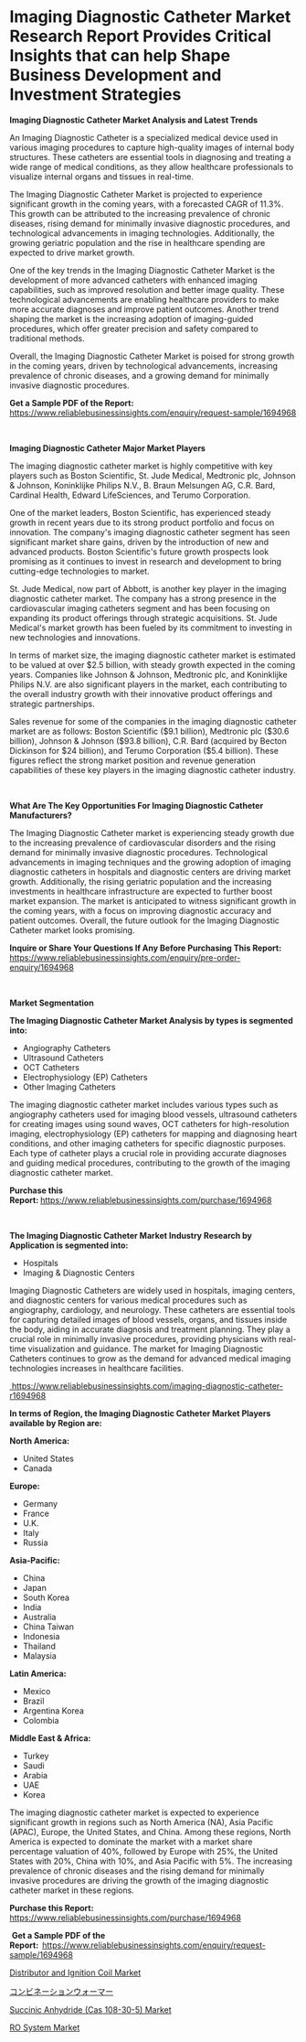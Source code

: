<p><h1>Imaging Diagnostic Catheter Market Research Report Provides Critical Insights that can help Shape Business Development and Investment Strategies</h1></p><p><strong>Imaging Diagnostic Catheter Market Analysis and Latest Trends</strong></p>
<p><p>An Imaging Diagnostic Catheter is a specialized medical device used in various imaging procedures to capture high-quality images of internal body structures. These catheters are essential tools in diagnosing and treating a wide range of medical conditions, as they allow healthcare professionals to visualize internal organs and tissues in real-time.</p><p>The Imaging Diagnostic Catheter Market is projected to experience significant growth in the coming years, with a forecasted CAGR of 11.3%. This growth can be attributed to the increasing prevalence of chronic diseases, rising demand for minimally invasive diagnostic procedures, and technological advancements in imaging technologies. Additionally, the growing geriatric population and the rise in healthcare spending are expected to drive market growth.</p><p>One of the key trends in the Imaging Diagnostic Catheter Market is the development of more advanced catheters with enhanced imaging capabilities, such as improved resolution and better image quality. These technological advancements are enabling healthcare providers to make more accurate diagnoses and improve patient outcomes. Another trend shaping the market is the increasing adoption of imaging-guided procedures, which offer greater precision and safety compared to traditional methods.</p><p>Overall, the Imaging Diagnostic Catheter Market is poised for strong growth in the coming years, driven by technological advancements, increasing prevalence of chronic diseases, and a growing demand for minimally invasive diagnostic procedures.</p></p>
<p><strong>Get a Sample PDF of the Report:&nbsp;</strong> <a href="https://www.reliablebusinessinsights.com/enquiry/request-sample/1694968">https://www.reliablebusinessinsights.com/enquiry/request-sample/1694968</a></p>
<p>&nbsp;</p>
<p><strong>Imaging Diagnostic Catheter Major Market Players</strong></p>
<p><p>The imaging diagnostic catheter market is highly competitive with key players such as Boston Scientific, St. Jude Medical, Medtronic plc, Johnson & Johnson, Koninklijke Philips N.V., B. Braun Melsungen AG, C.R. Bard, Cardinal Health, Edward LifeSciences, and Terumo Corporation.</p><p>One of the market leaders, Boston Scientific, has experienced steady growth in recent years due to its strong product portfolio and focus on innovation. The company's imaging diagnostic catheter segment has seen significant market share gains, driven by the introduction of new and advanced products. Boston Scientific's future growth prospects look promising as it continues to invest in research and development to bring cutting-edge technologies to market.</p><p>St. Jude Medical, now part of Abbott, is another key player in the imaging diagnostic catheter market. The company has a strong presence in the cardiovascular imaging catheters segment and has been focusing on expanding its product offerings through strategic acquisitions. St. Jude Medical's market growth has been fueled by its commitment to investing in new technologies and innovations.</p><p>In terms of market size, the imaging diagnostic catheter market is estimated to be valued at over $2.5 billion, with steady growth expected in the coming years. Companies like Johnson & Johnson, Medtronic plc, and Koninklijke Philips N.V. are also significant players in the market, each contributing to the overall industry growth with their innovative product offerings and strategic partnerships.</p><p>Sales revenue for some of the companies in the imaging diagnostic catheter market are as follows: Boston Scientific ($9.1 billion), Medtronic plc ($30.6 billion), Johnson & Johnson ($93.8 billion), C.R. Bard (acquired by Becton Dickinson for $24 billion), and Terumo Corporation ($5.4 billion). These figures reflect the strong market position and revenue generation capabilities of these key players in the imaging diagnostic catheter industry.</p></p>
<p>&nbsp;</p>
<p><strong>What Are The Key Opportunities For Imaging Diagnostic Catheter Manufacturers?</strong></p>
<p><p>The Imaging Diagnostic Catheter market is experiencing steady growth due to the increasing prevalence of cardiovascular disorders and the rising demand for minimally invasive diagnostic procedures. Technological advancements in imaging techniques and the growing adoption of imaging diagnostic catheters in hospitals and diagnostic centers are driving market growth. Additionally, the rising geriatric population and the increasing investments in healthcare infrastructure are expected to further boost market expansion. The market is anticipated to witness significant growth in the coming years, with a focus on improving diagnostic accuracy and patient outcomes. Overall, the future outlook for the Imaging Diagnostic Catheter market looks promising.</p></p>
<p><strong>Inquire or Share Your Questions If Any Before Purchasing This Report:</strong> <a href="https://www.reliablebusinessinsights.com/enquiry/pre-order-enquiry/1694968">https://www.reliablebusinessinsights.com/enquiry/pre-order-enquiry/1694968</a></p>
<p>&nbsp;</p>
<p><strong>Market Segmentation</strong></p>
<p><strong>The Imaging Diagnostic Catheter Market Analysis by types is segmented into:</strong></p>
<p><ul><li>Angiography Catheters</li><li>Ultrasound Catheters</li><li>OCT Catheters</li><li>Electrophysiology (EP) Catheters</li><li>Other Imaging Catheters</li></ul></p>
<p><p>The imaging diagnostic catheter market includes various types such as angiography catheters used for imaging blood vessels, ultrasound catheters for creating images using sound waves, OCT catheters for high-resolution imaging, electrophysiology (EP) catheters for mapping and diagnosing heart conditions, and other imaging catheters for specific diagnostic purposes. Each type of catheter plays a crucial role in providing accurate diagnoses and guiding medical procedures, contributing to the growth of the imaging diagnostic catheter market.</p></p>
<p><strong>Purchase this Report:&nbsp;</strong><a href="https://www.reliablebusinessinsights.com/purchase/1694968">https://www.reliablebusinessinsights.com/purchase/1694968</a></p>
<p>&nbsp;</p>
<p><strong>The Imaging Diagnostic Catheter Market Industry Research by Application is segmented into:</strong></p>
<p><ul><li>Hospitals</li><li>Imaging & Diagnostic Centers</li></ul></p>
<p><p>Imaging Diagnostic Catheters are widely used in hospitals, imaging centers, and diagnostic centers for various medical procedures such as angiography, cardiology, and neurology. These catheters are essential tools for capturing detailed images of blood vessels, organs, and tissues inside the body, aiding in accurate diagnosis and treatment planning. They play a crucial role in minimally invasive procedures, providing physicians with real-time visualization and guidance. The market for Imaging Diagnostic Catheters continues to grow as the demand for advanced medical imaging technologies increases in healthcare facilities.</p></p>
<p><a href="https://www.reliablebusinessinsights.com/imaging-diagnostic-catheter-r1694968">&nbsp;https://www.reliablebusinessinsights.com/imaging-diagnostic-catheter-r1694968</a></p>
<p><strong>In terms of Region, the Imaging Diagnostic Catheter Market Players available by Region are:</strong></p>
<p>
    <p> <strong> North America: </strong>
        <ul>
            <li>United States</li>
            <li>Canada</li>
        </ul>
        </p> 
    <p> <strong> Europe: </strong>
        <ul>
            <li>Germany</li>
            <li>France</li>
            <li>U.K.</li>
            <li>Italy</li>
            <li>Russia</li>
        </ul>
        </p> 
    <p> <strong> Asia-Pacific: </strong>
        <ul>
            <li>China</li>
            <li>Japan</li>
            <li>South Korea</li>
            <li>India</li>
            <li>Australia</li>
            <li>China Taiwan</li>
            <li>Indonesia</li>
            <li>Thailand</li>
            <li>Malaysia</li>
        </ul>
        </p> 
    <p> <strong> Latin America: </strong>
        <ul>
            <li>Mexico</li>
            <li>Brazil</li>
            <li>Argentina Korea</li>
            <li>Colombia</li>
        </ul>
        </p> 
    <p> <strong> Middle East & Africa: </strong>
        <ul>
            <li>Turkey</li>
            <li>Saudi</li>
            <li>Arabia</li>
            <li>UAE</li>
            <li>Korea</li>
        </ul>
    </p>
    </p>
<p><p>The imaging diagnostic catheter market is expected to experience significant growth in regions such as North America (NA), Asia Pacific (APAC), Europe, the United States, and China. Among these regions, North America is expected to dominate the market with a market share percentage valuation of 40%, followed by Europe with 25%, the United States with 20%, China with 10%, and Asia Pacific with 5%. The increasing prevalence of chronic diseases and the rising demand for minimally invasive procedures are driving the growth of the imaging diagnostic catheter market in these regions.</p></p>
<p><strong>Purchase this Report: </strong><a href="https://www.reliablebusinessinsights.com/purchase/1694968">https://www.reliablebusinessinsights.com/purchase/1694968</a></p>
<p>&nbsp;<strong>Get a Sample PDF of the Report:&nbsp;&nbsp;</strong><a href="https://www.reliablebusinessinsights.com/enquiry/request-sample/1694968">https://www.reliablebusinessinsights.com/enquiry/request-sample/1694968</a></p>
<p><strong></strong></p>
<p><p><a href="https://github.com/JosephMorgajjtiXfg/Market-Research-Report-List-1/blob/main/distributor-and-ignition-coil-market.md">Distributor and Ignition Coil Market</a></p><p><a href="https://github.com/JanickJohns/Market-Research-Report-List-2/blob/main/3885816126618.md">コンビネーションウォーマー</a></p><p><a href="https://medium.com/@guyskiles48/global-succinic-anhydride-cas-108-30-5-market-size-share-analysis-by-product-type-by-7b58ff9f889a">Succinic Anhydride (Cas 108-30-5) Market</a></p><p><a href="https://medium.com/@ransomohns/ro-system-market-research-report-includes-analysis-on-market-size-share-and-growth-rate-at-7-8-18f3f7655fc8">RO System Market</a></p></p>